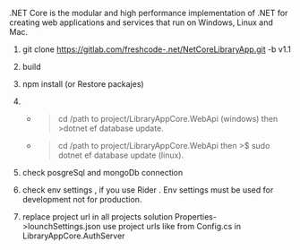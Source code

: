 .NET Core is the modular and high performance implementation of .NET for creating web applications and services that run on Windows, Linux and Mac.

1) git clone https://gitlab.com/freshcode-.net/NetCoreLibraryApp.git -b v1.1

2) build

3) npm install (or Restore packajes)

4) - >cd /path to project/LibraryAppCore.WebApi (windows) then >dotnet ef database update.
   - >cd /path to project/LibraryAppCore.WebApi then >$ sudo dotnet ef database update (linux).
   
5) check posgreSql and mongoDb connection

6) check env settings , if you use Rider . Env settings must be used for development not for production. 

7) replace project url in all projects solution Properties->lounchSettings.json  use project urls like from Config.cs in LibraryAppCore.AuthServer

